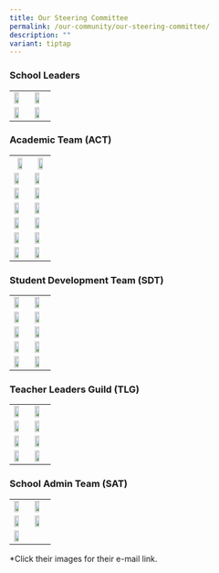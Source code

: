```yaml
---
title: Our Steering Committee
permalink: /our-community/our-steering-committee/
description: ""
variant: tiptap
---
```

<h3>School Leaders</h3>
<table>
<tbody>
<tr>
<td rowspan="1" colspan="1"><a class="isomer-image-wrapper" href="mailto: Townsvilleps@moe.edu.sg"><img style="width: 65%;" height="auto" width="100%" alt="" src="/images/School Leaders/mr eddie foo.jpg"></a>
</td>
<td rowspan="1" colspan="1"><a class="isomer-image-wrapper" href="mailto: Townsvilleps@moe.edu.sg"><img style="width: 65%;" height="auto" width="100%" alt="" src="/images/School Leaders/ms lynette fernandez.jpg"></a>
</td>
</tr>
<tr>
<td rowspan="1" colspan="1"><a class="isomer-image-wrapper" href="mailto: Townsvilleps@moe.edu.sg"><img style="width: 65%;" height="auto" width="100%" alt="" src="/images/School Leaders/mr sunny ho.jpg"></a>
</td>
<td rowspan="1" colspan="1"><a class="isomer-image-wrapper" href="mailto: Townsvilleps@moe.edu.sg"><img style="width: 65%;" height="auto" width="100%" alt="" src="/images/School Leaders/mr martin velan anthony.jpg"></a>
</td>
</tr>
</tbody>
</table>
<h3>Academic Team (ACT)</h3>
<table>
<tbody>
<tr>
<th rowspan="1" colspan="1"><a class="isomer-image-wrapper" href="mailto: Townsvilleps@moe.edu.sg"><img style="width: 65%;" height="auto" width="100%" alt="" src="/images/School Leaders/Mr_Sunny_Ho_2.jpg"></a>
</th>
<th rowspan="1" colspan="1"><a class="isomer-image-wrapper" href="mailto: ong_chor_meng@moe.edu.sg"><img style="width: 65%;" height="auto" width="100%" alt="" src="/images/Teaching Staff/Ms_Ong_Chor_Meng_2.jpg"></a>
</th>
</tr>
<tr>
<td rowspan="1" colspan="1"><a class="isomer-image-wrapper" href="mailto: shanthi_deenathayalan@moe.edu.sg"><img style="width: 65%;" height="auto" width="100%" alt="" src="/images/Teaching Staff/Mdm_Shanthi_Deenathayalan_2.jpg"></a>
</td>
<td rowspan="1" colspan="1"><a class="isomer-image-wrapper" href="mailto: lye_choon_hwan@moe.edu.sg"><img style="width: 65%;" height="auto" width="100%" alt="" src="/images/Teaching Staff/2023_mdm lye choon hwan-final.jpg"></a>
</td>
</tr>
<tr>
<td rowspan="1" colspan="1"><a class="isomer-image-wrapper" href="ong_peck_har@moe.edu.sg"><img style="width: 65%;" height="auto" width="100%" alt="" src="/images/Teaching Staff/2023_mrs lee peck har-final.jpg"></a>
</td>
<td rowspan="1" colspan="1"><a class="isomer-image-wrapper" href="rachel_tan_hsu_sze-ern@moe.edu.sg"><img style="width: 65%;" height="auto" width="100%" alt="" src="/images/Teaching Staff/2023_mrs rachel long.jpg"></a>
</td>
</tr>
<tr>
<td rowspan="1" colspan="1"><a class="isomer-image-wrapper" href="mailto: lee_boon_haw_jeremy@moe.edu.sg"><img style="width: 65%;" height="auto" width="100%" alt="" src="/images/Teaching Staff/2023_mr jeremy lee-final.jpg"></a>
</td>
<td rowspan="1" colspan="1"><a class="isomer-image-wrapper" href="mailto: ong_hui_min_felicia@moe.edu.sg"><img style="width: 65%;" height="auto" width="100%" alt="" src="/images/Teaching Staff/ms felicia ong.jpg"></a>
</td>
</tr>
<tr>
<td rowspan="1" colspan="1"><a class="isomer-image-wrapper" href="mailto: chew_hua_jie@moe.edu.sg"><img style="width: 65%;" height="auto" width="100%" alt="" src="/images/Teaching Staff/Mrs_Lim_Chew_Hua_Jie_2.jpg"></a>
</td>
<td rowspan="1" colspan="1"><a class="isomer-image-wrapper" href="mailto: madhavi_chandramohan@moe.edu.sg"><img style="width: 65%;" height="auto" width="100%" alt="" src="/images/Teaching Staff/Ms_Madhavi_Chandramohan_2.jpg"></a>
</td>
</tr>
<tr>
<td rowspan="1" colspan="1"><a class="isomer-image-wrapper" href="mailto: ang_shi_yin_pearl@moe.edu.sg"><img style="width: 65%;" height="auto" width="100%" alt="" src="/images/Teaching Staff/2023_mrs pearl phua-final.jpg"></a>
</td>
<td rowspan="1" colspan="1"><a class="isomer-image-wrapper" href="mailto: pei_cihui_pamela@moe.edu.sg"><img style="width: 65%;" height="auto" width="100%" alt="" src="/images/Teaching Staff/2023_mrs pamela chan.jpg"></a>
</td>
</tr>
<tr>
<td rowspan="1" colspan="1"><a class="isomer-image-wrapper" href="mailto: vemalan_elangovan@moe.edu.sg"><img style="width: 65%;" height="auto" width="100%" alt="" src="/images/Teaching Staff/mr vemalan s_o elangovan.jpg"></a>
</td>
<td rowspan="1" colspan="1"><a class="isomer-image-wrapper" href="mailto: sng_rong_long_ben@moe.edu.sg"><img style="width: 65%;" height="auto" width="100%" alt="" src="/images/Teaching Staff/mr ben sng.jpg"></a>
</td>
</tr>
</tbody>
</table>
<h3>Student Development Team (SDT)</h3>
<table>
<tbody>
<tr>
<td rowspan="1" colspan="1"><a class="isomer-image-wrapper" href="mailto: Townsvilleps@moe.edu.sg"><img style="width: 65%;" height="auto" width="100%" alt="" src="/images/School Leaders/Ms_Lynette_Fernandez_2.jpg"></a>
</td>
<td rowspan="1" colspan="1"><a class="isomer-image-wrapper" href="debbie_poon_ee_le@moe.edu.sg"><img style="width: 65%;" height="auto" width="100%" src="/images/Teaching%20Staff/2023_mrs%20debbie%20lau.jpg"></a>
</td>
</tr>
<tr>
<td rowspan="1" colspan="1"><a class="isomer-image-wrapper" href="mailto: muhammad_b_ali@moe.edu.sg"><img style="width:65%" height="auto" width="100%" src="/images/Teaching%20Staff/2023_mr%20muhammad%20bin%20ali.jpg"></a>
</td>
<td rowspan="1" colspan="1"><a class="isomer-image-wrapper" href="mailto: premila_ratnam@moe.edu.sg"><img style="width:65%" height="auto" width="100%" src="/images/Teaching%20Staff/2023_mrs%20premila%20onyekachi.jpg"></a>
</td>
</tr>
<tr>
<td rowspan="1" colspan="1"><a class="isomer-image-wrapper" href="mailto: johnson_chee_john_son@moe.edu.sg"><img style="width:65%" height="auto" width="100%" src="/images/Teaching%20Staff/2023_mr%20johnson%20chee.jpg"></a>
</td>
<td rowspan="1" colspan="1"><a class="isomer-image-wrapper" href="mailto: poh_choon_sian@moe.edu.sg"><img style="width:65%" height="auto" width="100%" src="/images/Teaching%20Staff/mr%20vincent%20poh.jpg"></a>
</td>
</tr>
<tr>
<td rowspan="1" colspan="1"><a class="isomer-image-wrapper" href="mailto: choo_onn_joe@moe.edu.sg"><img style="width:65%" height="auto" width="100%" src="/images/Teaching%20Staff/mr%20joe%20choo-final.jpg"></a>
</td>
<td rowspan="1" colspan="1"><a class="isomer-image-wrapper" href="mailto: suzana_suah@moe.edu.sg"><img style="width:65%" height="auto" width="100%" src="/images/Teaching%20Staff/2023_mdm%20suzana%20bte%20suah.jpg"></a>
</td>
</tr>
<tr>
<td rowspan="1" colspan="1"><a class="isomer-image-wrapper" href="mailto: cheah_loo_hui_hui@moe.edu.sg"><img style="width:65%" height="auto" width="100%" src="/images/Teaching%20Staff/mrs%20cheah-loo%20yin%20hui.jpg"></a>
</td>
<td rowspan="1" colspan="1"><a class="isomer-image-wrapper" href="mailto: toh_xiao_ting@moe.edu.sg"><img style="width:65%" height="auto" width="100%" src="/images/Teaching%20Staff/ms%20toh%20xiao%20ting.jpg"></a>
</td>
</tr>
</tbody>
</table>
<h3>Teacher Leaders Guild (TLG)</h3>
<table>
<tbody>
<tr>
<td rowspan="1" colspan="1"><a class="isomer-image-wrapper" href="mailto: cheh_seok_buay@moe.edu.sg"><img style="width:65%" height="auto" width="100%" src="/images/Teaching%20Staff/2023_mrs%20lek%20seok%20buay.jpg"></a>
</td>
<td rowspan="1" colspan="1"><a class="isomer-image-wrapper" href="mailto: s_nirmala_devi_santhanasamy@moe.edu.sg"><img style="width: 65%;" height="auto" width="100%" alt="" src="/images/Teaching Staff/Mrs_S_Nirmala_FINAL_2.jpg"></a>
</td>
</tr>
<tr>
<td rowspan="1" colspan="1"><a class="isomer-image-wrapper" href="mailto: v_usha_devi@moe.edu.sg"><img style="width: 65%;" height="auto" width="100%" alt="" src="/images/Teaching Staff/Mrs_Usha_Surendran_FINAL_2.jpg"></a>
</td>
<td rowspan="1" colspan="1"><a class="isomer-image-wrapper" href="mailto: chua_sock_eng_theresa@moe.edu.sg"><img style="width:65%" height="auto" width="100%" src="/images/Teaching%20Staff/2023_mrs%20theresa%20wong-final.jpg"></a>
</td>
</tr>
<tr>
<td rowspan="1" colspan="1"><a class="isomer-image-wrapper" href="mailto: latha_devi@moe.edu.sg"><img style="width:65%" height="auto" width="100%" src="/images/Teaching%20Staff/2023_mrs%20latha%20joseph.jpg"></a>
</td>
<td rowspan="1" colspan="1"><a class="isomer-image-wrapper" href="mailto: tan_maggie@moe.edu.sg"><img style="width: 65%;" height="auto" width="100%" alt="" src="/images/Teaching Staff/Mrs_Maggie_Tan_2.jpg"></a>
</td>
</tr>
<tr>
<td rowspan="1" colspan="1"><a class="isomer-image-wrapper" href="mailto: teh_wei_ming_john@moe.edu.sg"><img style="width: 65%;" height="auto" width="100%" alt="" src="/images/Teaching Staff/Mr_John_Teh_Wei_Ming_2.jpg"></a>
</td>
<td rowspan="1" colspan="1"><a class="isomer-image-wrapper" href="mailto: siti_wazirah_daud@moe.edu.sg"><img style="width: 65%;" height="auto" width="100%" alt="" src="/images/Teaching Staff/Mrs_Wazirah_Covas_2.jpg"></a>
</td>
</tr>
</tbody>
</table>
<h3>School Admin Team (SAT)</h3>
<table>
<tbody>
<tr>
<td rowspan="1" colspan="1"><a class="isomer-image-wrapper" href="mailto: Townsvilleps@moe.edu.sg"><img style="width: 65%;" height="auto" width="100%" alt="" src="/images/School Leaders/Mr_Martin_Velan_Anthony_2.jpg"></a>
</td>
<td rowspan="1" colspan="1"><a class="isomer-image-wrapper" href="mailto: Townsvilleps@moe.edu.sg"><img style="width: 65%;" height="auto" width="100%" alt="" src="/images/EAS Staff/Ms_Candy_Heng_Cheng_Peng_2.jpg"></a>
</td>
</tr>
<tr>
<td rowspan="1" colspan="1"><a class="isomer-image-wrapper" href="mailto: Townsvilleps@moe.edu.sg"><img style="width:65%" height="auto" width="100%" src="/images/EAS%20Staff/2023_mdm%20nancy%20koh%20mei%20chin.jpg"></a>
</td>
<td rowspan="1" colspan="1"><a class="isomer-image-wrapper" href="mailto: Townsvilleps@moe.edu.sg"><img style="width:65%" height="auto" width="100%" src="/images/EAS%20Staff/2023_mr%20mohammad%20zhafrie%20bin%20jalil-final.jpg"></a>
</td>
</tr>
<tr>
<td rowspan="1" colspan="1"><a class="isomer-image-wrapper" href="mailto: Townsvilleps@moe.edu.sg"><img style="width:65%" height="auto" width="100%" src="/images/EAS%20Staff/2023_mr%20hadi%20asyaari%20bin%20ahmad.jpg"></a>
</td>
<td rowspan="1" colspan="1">
<p></p>
</td>
</tr>
</tbody>
</table>
<p>*Click their images for their e-mail link.</p>